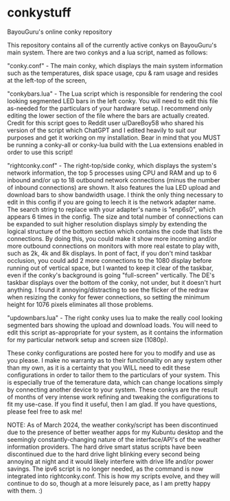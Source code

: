 # conkystuff
BayouGuru's online conky repository

This repository contains all of the currently active conkys on BayouGuru's main system.  There are two conkys and a lua script, named as follows:

"conky.conf" - The main conky, which displays the main system information such as the temperatures, disk space usage, cpu & ram usage and resides at the left-top of the screen, 

"conkybars.lua" - The Lua script which is responsible for rendering the cool looking segmented LED bars in the left conky.  You will need to edit this file as-needed for the particulars of your hardware setup.
I recommend only editing the lower section of the file where the bars are actually created.  Credit for this script goes to Reddit user u/DareBoy58 who shared his version of the script which ChatGPT and I edited heavily to suit our purposes and get it working on my installation.  Bear in mind that you MUST be running a conky-all or conky-lua build with the Lua extensions enabled in order to use this script! 

"rightconky.conf" - The right-top/side conky, which displays the system's network information, the top 5 processes using CPU and RAM and up to 6 inbound and/or up to 18 outbound network connections (minus the number of inbound connections) are shown. It also features the lua LED upload and download bars to show bandwidth usage.  I think the only thing necessary to edit in this config if you are going to leech it is the network adapter name.  The search string to replace with your adapter's name is "enp6s0", which appears 6 times in the config.  The size and total number of connections can be expanded to suit higher resolution displays simply by extending the logical structure of the bottom section which contains the code that lists the connections.  By doing this, you could make it show more incoming and/or more outbound connections on monitors with more real estate to play with, such as 2k, 4k and 8k displays.  In pont of fact, if you don't mind taskbar occlusion, you could add 2 more connections to the 1080 display before running out of vertical space, but I wanted to keep it clear of the taskbar, even if the conky's background is going "full-screen" vertically.  The DE's taskbar displays over the bottom of the conky, not under, but it doesn't hurt anything.  I found it annoying/distracting to see the flicker of the redraw when resizing the conky for fewer connections, so setting the minimum height for 1076 pixels eliminates all those problems.

"updownbars.lua" - The right conky uses lua to make the really cool looking segmented bars showing the upload and download loads.  You will need to edit this script as-appropriate for your system, as it contains the information for my particular network setup and screen size (1080p).        

These conky configurations are posted here for you to modify and use as you please.  I make no warranty as to their functionality on any system other than my own, as it is a certainty that you WILL need to edit these configurations in order to tailor them to the particulars of your system.  This is especially true of the temerature data, which can change locations simply by connecting another device to your system.  These conkys are the result of months of very intense work refining and tweaking the configurations to fit my use-case.  If you find it useful, then I am glad.  If you have questions, please feel free to ask me!

NOTE:  As of March 2024, the weather conky/script has been discontinued due to the presence of better weather apps for my Kubuntu desktop and the seemingly constantly-changing nature of the interface/API's of the weather information providers.  The hard drive smart status scripts have been discontinued due to the hard drive light blinking every second being annoying at night and it would likely interfere with drive life and/or power savings.  The ipv6 script is no longer needed, as the command is now integrated into rightconky.conf.  This is how my scripts evolve, and they will continue to do so, though at a more leisurely pace, as I am pretty happy with them.  :)
